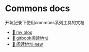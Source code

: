 # Commons docs

开坑记录下使用commons系列工具的文档

- [🔗 my blog](https://blog.iooo.tech/)
- [🔗 gitbook阅读地址](https://legacy.gitbook.com/book/ivan97/commons-docs)
- [🔗 阅读地址·new](https://books.iooo.tech/commons-docs/)
